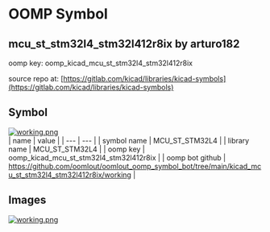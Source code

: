 # OOMP Symbol  
## mcu_st_stm32l4_stm32l412r8ix  by arturo182  
  
oomp key: oomp_kicad_mcu_st_stm32l4_stm32l412r8ix  
  
source repo at: [https://gitlab.com/kicad/libraries/kicad-symbols](https://gitlab.com/kicad/libraries/kicad-symbols)  
## Symbol  
  
[![working.png](working_600.png)](working.png)  
| name | value | 
| --- | --- | 
| symbol name | MCU_ST_STM32L4 | 
| library name | MCU_ST_STM32L4 | 
| oomp key | oomp_kicad_mcu_st_stm32l4_stm32l412r8ix | 
| oomp bot github | https://github.com/oomlout/oomlout_oomp_symbol_bot/tree/main/kicad_mcu_st_stm32l4_stm32l412r8ix/working | 
## Images  
  
[![working.png](working_140.png)](working.png)  

